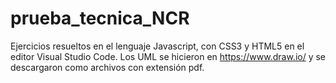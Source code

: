 # prueba_tecnica_NCR
Ejercicios resueltos en el lenguaje Javascript, con CSS3 y HTML5 en el editor Visual Studio Code. Los UML se hicieron en https://www.draw.io/ y se descargaron como archivos con extensión pdf.
